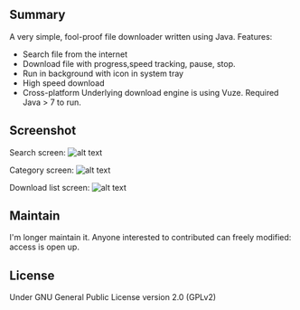 ## Summary
A very simple, fool-proof file downloader written using Java.
Features:
* Search file from the internet
* Download file with progress,speed tracking, pause, stop.
* Run in background with icon in system tray
* High speed download
* Cross-platform
Underlying download engine is using Vuze.
Required Java > 7 to run.

## Screenshot
Search screen: 
![alt text](https://raw.githubusercontent.com/thangbn/Direct-File-Downloader/master/screenshot/Search.PNG "Search screen")

Category screen: 
![alt text](https://raw.githubusercontent.com/thangbn/Direct-File-Downloader/master/screenshot/Category.PNG "Search screen")

Download list screen: 
![alt text](https://raw.githubusercontent.com/thangbn/Direct-File-Downloader/master/screenshot/Download.PNG "Search screen")

## Maintain
I'm longer maintain it. Anyone interested to contributed can freely modified: access is open up.

## License 
Under GNU General Public License version 2.0 (GPLv2)
